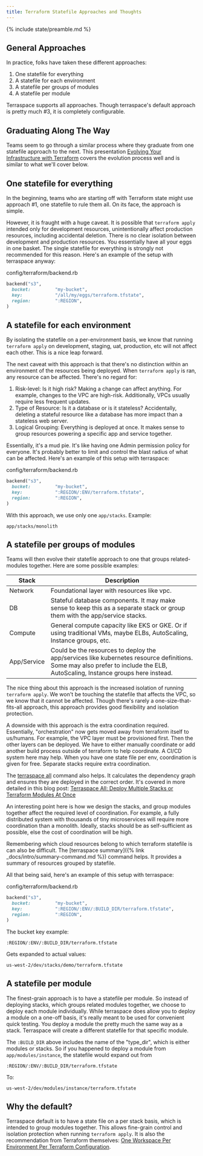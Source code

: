 ```yaml
---
title: Terraform Statefile Approaches and Thoughts
---
```


{% include state/preamble.md %}

## General Approaches

In practice, folks have taken these different approaches:

1. One statefile for everything
2. A statefile for each environment
3. A statefile per groups of modules
4. A statefile per module

Terraspace supports all approaches. Though terraspace's default approach is pretty much #3, it is completely configurable.

## Graduating Along The Way

Teams seem to go through a similar process where they graduate from one statefile approach to the next. This presentation [Evolving Your Infrastructure with Terraform](https://www.youtube.com/watch?v=wgzgVm7Sqlk) covers the evolution process well and is similar to what we'll cover below.

## One statefile for everything

In the beginning, teams who are starting off with Terraform state might use approach #1, one statefile to rule them all. On its face, the approach is simple.

However, it is fraught with a huge caveat. It is possible that `terraform apply` intended only for development resources, unintentionally affect production resources, including accidental deletion.  There is no clear isolation between development and production resources.  You essentially have all your eggs in one basket. The single statefile for everything is strongly not recommended for this reason. Here's an example of the setup with terraspace anyway:

config/terraform/backend.rb

```ruby
backend("s3",
  bucket:         "my-bucket",
  key:            "/all/my/eggs/terraform.tfstate",
  region:         ":REGION",
)
```

## A statefile for each environment

By isolating the statefile on a per-environment basis, we know that running `terraform apply` on development, staging, uat, production, etc will not affect each other. This is a nice leap forward.

The next caveat with this approach is that there's no distinction within an environment of the resources being deployed. When `terraform apply` is ran, any resource can be affected. There's no regard for:

1. Risk-level: Is it high risk? Making a change can affect anything. For example, changes to the VPC are high-risk. Additionally, VPCs usually require less frequent updates.
2. Type of Resource: Is it a database or is it stateless? Accidentally, deleting a stateful resource like a database has more impact than a stateless web server.
3. Logical Grouping: Everything is deployed at once. It makes sense to group resources powering a specific app and service together.

Essentially, it's a mud pie. It's like having one Admin permission policy for everyone. It's probably better to limit and control the blast radius of what can be affected. Here's an example of this setup with terraspace:

config/terraform/backend.rb

```ruby
backend("s3",
  bucket:         "my-bucket",
  key:            ":REGION/:ENV/terraform.tfstate",
  region:         ":REGION",
)
```

With this approach, we use only one `app/stacks`. Example:

    app/stacks/monolith

## A statefile per groups of modules

Teams will then evolve their statefile approach to one that groups related-modules together.  Here are some possible examples:

Stack | Description
--- | ---
Network | Foundational layer with resources like vpc.
DB | Stateful database components. It may make sense to keep this as a separate stack or group them with the app/service stacks.
Compute | General compute capacity like EKS or GKE. Or if using traditional VMs, maybe ELBs, AutoScaling, Instance groups, etc.
App/Service | Could be the resources to deploy the app/services like kubernetes resource definitions. Some may also prefer to include the ELB, AutoScaling, Instance groups here instead.

The nice thing about this approach is the increased isolation of running `terraform apply`. We won't be touching the statefile that affects the VPC, so we know that it cannot be affected. Though there's rarely a one-size-that-fits-all approach, this approach provides good flexibility and isolation protection.

A downside with this approach is the extra coordination required. Essentially, "orchestration" now gets moved away from terraform itself to us/humans. For example, the VPC layer must be provisioned first. Then the other layers can be deployed. We have to either manually coordinate or add another build process outside of terraform to help coordinate. A CI/CD system here may help. When you have one state file per env, coordination is given for free. Separate stacks require extra coordination.

The [terraspace all](https://terraspace.cloud/reference/terraspace-all/) command also helps. It calculates the dependency graph and ensures they are deployed in the correct order. It's covered in more detailed in this blog post: [Terraspace All: Deploy Multiple Stacks or Terraform Modules At Once](https://blog.boltops.com/2020/09/19/terraspace-all-deploy-multiple-stacks-at-once)

An interesting point here is how we design the stacks, and group modules together affect the required level of coordination. For example, a fully distributed system with thousands of tiny microservices will require more coordination than a monolith. Ideally, stacks should be as self-sufficient as possible, else the cost of coordination will be high.

Remembering which cloud resources belong to which terraform statefile is can also be difficult. The [terraspace summary]({% link _docs/intro/summary-command.md %}) command helps. It provides a summary of resources grouped by statefile.

All that being said, here's an example of this setup with terraspace:

config/terraform/backend.rb

```ruby
backend("s3",
  bucket:         "my-bucket",
  key:            ":REGION/:ENV/:BUILD_DIR/terraform.tfstate",
  region:         ":REGION",
)
```

The bucket key example:

    :REGION/:ENV/:BUILD_DIR/terraform.tfstate

Gets expanded to actual values:

    us-west-2/dev/stacks/demo/terraform.tfstate

## A statefile per module

The finest-grain approach is to have a statefile per module.  So instead of deploying stacks, which groups related modules together, we choose to deploy each module individually.  While terraspace does allow you to deploy a module on a one-off basis, it's really meant to be used for convenient quick testing. You deploy a module the pretty much the same way as a stack. Terraspace will create a different statefile for that specific module.

The `:BUILD_DIR` above includes the name of the "type_dir", which is either modules or stacks.  So if you happened to deploy a module from `app/modules/instance`, the statefile would expand out from

    :REGION/:ENV/:BUILD_DIR/terraform.tfstate

To:

    us-west-2/dev/modules/instance/terraform.tfstate

## Why the default?

Terraspace default is to have a state file on a per stack basis, which is intended to group modules together. This allows fine-grain control and isolation protection when running `terraform apply`. It is also the recommendation from Terraform themselves: [One Workspace Per Environment Per Terraform Configuration](https://www.terraform.io/docs/tfc/guides/recommended-practices/part1.html#one-workspace-per-environment-per-terraform-configuration).
